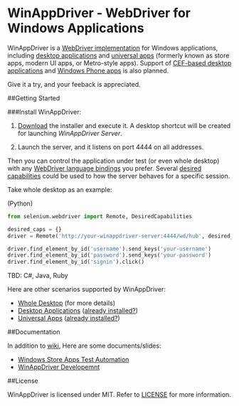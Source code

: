 WinAppDriver - WebDriver for Windows Applications
=================================================

WinAppDriver is a [WebDriver implementation](//github.com/imsardine/winappdriver/wiki/Protocol-Implementation) for Windows applications, including [desktop applications](//github.com/imsardine/winappdriver/wiki/Desotop-Applications) and [universal apps](//github.com/imsardine/winappdriver/wiki/Universal-Apps) (formerly known as store apps, modern UI apps, or Metro-style apps). Support of [CEF-based desktop applications](//github.com/imsardine/winappdriver/wiki/Hybrid-Desktop-Applications) and [Windows Phone apps](//github.com/imsardine/winappdriver/wiki/Windows-Phone-Apps) is also planned.

Give it a try, and your feeback is appreciated.

##Getting Started

###Install WinAppDriver:

 1. [Download](https://github.com/imsardine/winappdriver/releases/download/v0.1/WinAppDriverInstaller.msi) the installer and execute it. A desktop shortcut will be created for launching _WinAppDriver Server_.

 2. Launch the server, and it listens on port 4444 on all addresses.

Then you can control the application under test (or even whole desktop) with any [WebDriver language bindings](http://docs.seleniumhq.org/download/#client-drivers) you prefer. Several [desired capabilities](//github.com/imsardine/winappdriver/wiki/Desired-Capabilities) could be used to how the server behaves for a specific session.

Take whole desktop as an example:

(Python)
```python
from selenium.webdriver import Remote, DesiredCapabilities

desired_caps = {}
driver = Remote('http://your-winappdriver-server:4444/wd/hub', desired_caps)

driver.find_element_by_id('username').send_keys('your-username')
driver.find_element_by_id('password').send_keys('your-password')
driver.find_element_by_id('signin').click()
```

TBD: C#, Java, Ruby

Here are other scenarios supported by WinAppDriver:

 * [Whole Desktop](//github.com/imsardine/winappdriver/wiki/Whole-Desktop) (for more details)
 * [Desktop Applications](//github.com/imsardine/winappdriver/wiki/Desotop-Applications) ([already installed?](//github.com/imsardine/winappdriver/wiki/Desotop-Applications-Already-Installed))
 * [Universal Apps](//github.com/imsardine/winappdriver/wiki/Universal-Apps) ([already installed?](//github.com/imsardine/winappdriver/wiki/Universal-Apps-Already-Installed))

##Documentation

In addition to [wiki](//github.com/imsardine/winappdriver/wiki), Here are some documents/slides:

 * [Windows Store Apps Test Automation](http://www.slideshare.net/jeremykao92/winappdriver-windows-store-apps-test-automation)
 * [WinAppDriver Developemnt](http://www.slideshare.net/jeremykao92/winappdriver-development)

##License

WinAppDriver is licensed under MIT. Refer to [LICENSE](LICENSE) for more information.
